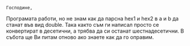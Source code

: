 	Господине,
Програмата работи, но не знам как да парсна hex1 и hex2 в a и b да станат във вид double. Така както съм ги написал просто се конвертират в десетични, а трябва да си останат шестнадесетични. В събота ще Ви питам отново ако знаете как да го оправим.
